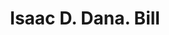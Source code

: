 ---
doi: 10.7916/D8MW3V4V
date_other: '1880'
date_other_textual: 1880-1889
form: printed ephemera
genre:
- Invoices
name:
- Isaac D. Dana
object_in_context_url: https://biggert.cul.columbia.edu/items/view/ave_biggert_00395
subject_hierarchical_geographic:
- Boston, Massachusetts, United States
subject_name:
- Isaac D. Dana
title: Isaac D. Dana. Bill
sort_title: Isaac D. Dana. Bill
call_number: ave_biggert_00395
coordinates:
- 42.35805555555556,-71.06361111111111
pid: ave_biggert_00395
identifiers: ave_biggert_00395
thumbnail: https://derivativo-2.library.columbia.edu/iiif/2/ldpd:344154/full/!256,256/0/native.jpg
permalink: /biggert/ave_biggert_00395/
layout: iiif-image-page
---